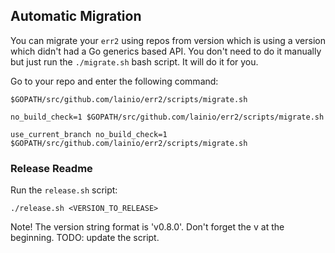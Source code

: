 ## Automatic Migration

You can migrate your `err2` using repos from version which is using a version
which didn't had a Go generics based API. You don't need to do it manually but
just run the `./migrate.sh` bash script. It will do it for you.

Go to your repo and enter the following command:

```console
$GOPATH/src/github.com/lainio/err2/scripts/migrate.sh
```

```console
no_build_check=1 $GOPATH/src/github.com/lainio/err2/scripts/migrate.sh
```

```console
use_current_branch no_build_check=1 $GOPATH/src/github.com/lainio/err2/scripts/migrate.sh
```

### Release Readme

Run the `release.sh` script:

```console
./release.sh <VERSION_TO_RELEASE>
```

Note! The version string format is 'v0.8.0'. Don't forget the v at the
beginning. TODO: update the script.

